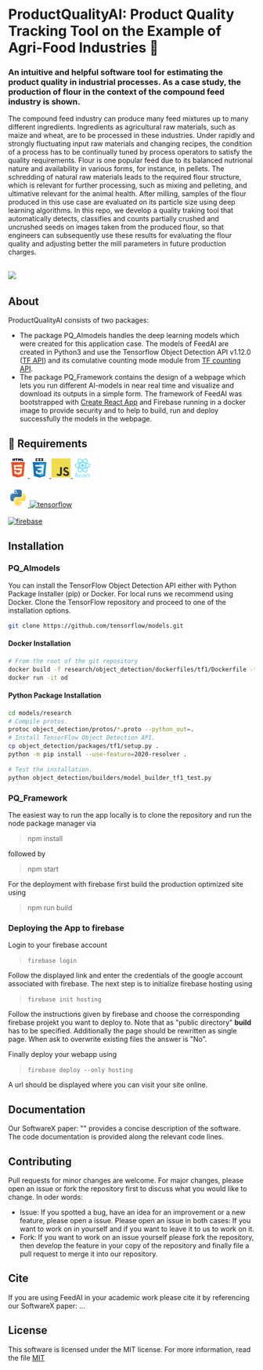 # ProductQualityAI: Product Quality Tracking Tool on the Example of Agri-Food Industries 🌾 

### An intuitive and helpful software tool for estimating the product quality in industrial processes. As a case study, the production of flour in the context of the compound feed industry is shown.
The compound feed industry can produce many feed mixtures up to many different ingredients. Ingredients as agricultural raw materials, such as maize and wheat, are to be processed in these industries. Under rapidly and strongly fluctuating input raw materials and changing recipes, the condition of a process has to be continually tuned by process operators to satisfy the quality requirements. Flour is one popular feed due to its balanced nutrional nature and availability in various forms, for instance, in pellets. The schredding of natural raw materials leads to the required flour structure, which is relevant for further processing, such as mixing and pelleting, and ultimative relevant for the animal health.
After milling, samples of the flour produced in this use case are evaluated on its particle size using deep learning algorithms. In this repo, we develop a quality traking tool that automatically detects, classifies and counts partially crushed and uncrushed seeds on images taken from the produced flour, so that engineers can subsequently use these results for evaluating the flour quality and adjusting better the mill parameters in future production charges. 

<br>
<img src="./PQ_Framework/public/images/website.gif"/>
<br>

## About
ProductQualityAI consists of two packages: 
*  The package PQ_AImodels handles the deep learning models which were created for this application case. The models of FeedAI are created in Python3 and use the Tensorflow Object Detection API v1.12.0 ([TF API](https://github.com/tensorflow/models/blob/master/research/object_detection/g3doc/tf1.md)) and its comulative counting mode module from [TF counting API](https://github.com/ahmetozlu/tensorflow_object_counting_api).
*  The package PQ_Framework contains the design of a webpage which lets you run different AI-models in near real time and visualize and download its outputs in a simple form. The framework of FeedAI was bootstrapped with [Create React App](https://github.com/facebook/create-react-app) and Firebase running in a docker image to provide security and to help to build, run and deploy successfully the models in the webpage. 

## 🧰 Requirements 

<a href="https://www.w3.org/html/" target="_blank"> <img src="https://raw.githubusercontent.com/devicons/devicon/master/icons/html5/html5-original-wordmark.svg" alt="html5" width="40" height="40"/> </a> <a href="https://www.w3schools.com/css/" target="_blank"> <img src="https://raw.githubusercontent.com/devicons/devicon/master/icons/css3/css3-original-wordmark.svg" alt="css3" width="40" height="40"/> </a> <a href="https://developer.mozilla.org/en-US/docs/Web/JavaScript" target="_blank"> <img src="https://raw.githubusercontent.com/devicons/devicon/master/icons/javascript/javascript-original.svg" alt="javascript" width="40" height="40"/> </a> <a href="https://reactjs.org/" target="_blank"> <img src="https://raw.githubusercontent.com/devicons/devicon/master/icons/react/react-original-wordmark.svg" alt="react" width="40" height="40"/> </a> 
<br></br>
<a href="https://www.python.org" target="_blank"> <img src="https://raw.githubusercontent.com/devicons/devicon/master/icons/python/python-original.svg" alt="python" width="40" height="40"/> </a>
<a href="https://www.tensorflow.org" target="_blank"> <img src="https://www.vectorlogo.zone/logos/tensorflow/tensorflow-icon.svg" alt="tensorflow" width="40" height="40"/> </a> 
</a>
<br></br>
</a> <a href="https://firebase.google.com/" target="_blank"> <img src="https://www.vectorlogo.zone/logos/firebase/firebase-icon.svg" alt="firebase" width="40" height="40"/> </a>

## Installation
### PQ_AImodels
You can install the TensorFlow Object Detection API either with Python Package Installer (pip) or Docker. For local runs we recommend using Docker.
Clone the TensorFlow repository and proceed to one of the installation options.

```bash
git clone https://github.com/tensorflow/models.git
```

#### Docker Installation

```bash
# From the root of the git repository
docker build -f research/object_detection/dockerfiles/tf1/Dockerfile -t od .
docker run -it od
```

#### Python Package Installation

```bash
cd models/research
# Compile protos.
protoc object_detection/protos/*.proto --python_out=.
# Install TensorFlow Object Detection API.
cp object_detection/packages/tf1/setup.py .
python -m pip install --use-feature=2020-resolver .
```

```bash
# Test the installation.
python object_detection/builders/model_builder_tf1_test.py
```

### PQ_Framework
The easiest way to run the app locally is to clone the repository and run the node package manager via  
> npm install

followed by  
> npm start  

For the deployment with firebase first build the production optimized site using  
> npm run build 

### Deploying the App to firebase

Login to your firebase account  
> ``` firebase login ``` 

Follow the displayed link and enter the credentials of the google account associated with firebase. The next step is to initialize firebase hosting using  

> ``` firebase init hosting ```

Follow the instructions given by firebase and choose the corresponding firebase projekt you want to deploy to. Note that as "public directory" **build** has to be specified. Additionally the page should be rewritten as single page. When ask to overwrite existing files the answer is "No".  

Finally deploy your webapp using 

> ``` firebase deploy --only hosting ```

A url should be displayed where you can visit your site online.

## Documentation
Our SoftwareX paper: "" provides a concise description of the software. 
The code documentation is provided along the relevant code lines.

## Contributing
Pull requests for minor changes are welcome. For major changes, please open an issue or fork the repository first to discuss what you would like to change. In oder words:

* Issue: If you spotted a bug, have an idea for an improvement or a new feature, please open a issue. Please open an issue in both cases: If you want to work on in yourself and if you want to leave it to us to work on it.
* Fork: If you want to work on an issue yourself please fork the repository, then develop the feature in your copy of the repository and finally file a pull request to merge it into our repository.

## Cite
If you are using FeedAI in your academic work please cite it by referencing our SoftwareX paper:
...

## License
This software is licensed under the MIT license. For more information, read the file [MIT](https://choosealicense.com/licenses/mit/)

